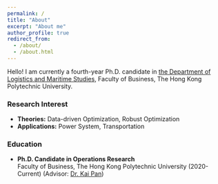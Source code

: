 ```yaml
---
permalink: /
title: "About"
excerpt: "About me"
author_profile: true
redirect_from: 
  - /about/
  - /about.html
---
```


Hello! I am currently a fourth-year Ph.D. candidate in [the Department of Logistics and Maritime Studies](https://www.polyu.edu.hk/lms), Faculty of Business, The Hong Kong Polytechnic University.

### Research Interest

* **Theories:**
Data-driven Optimization, Robust Optimization
* **Applications:**
Power System, Transportation

### Education
* **Ph.D. Candidate in Operations Research**   
Faculty of Business, The Hong Kong Polytechnic University (2020-Current) (Advisor: [Dr. Kai Pan](https://sites.google.com/view/kaipanuf/home))
